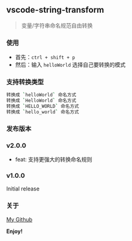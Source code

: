 ## vscode-string-transform

> 变量/字符串命名规范自由转换

### 使用

- 首先：`ctrl + shift + p`
- 然后：输入 `helloWorld` 选择自己要转换的模式

### 支持转换类型

```sh
转换成 `helloWorld` 命名方式
转换成 `HelloWorld` 命名方式
转换成 `HELLO_WORLD` 命名方式
转换成 `hello_world` 命名方式
```

### 发布版本

### v2.0.0

- feat: 支持更强大的转换命名规则
### v1.0.0

Initial release

### 关于

[My Github](https://github.com/gauseen/vscode-string-transform)

**Enjoy!**
